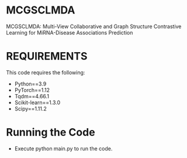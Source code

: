# MCGSCLMDA
MCGSCLMDA: Multi-View Collaborative and Graph Structure Contrastive Learning for MiRNA-Disease Associations Prediction
# REQUIREMENTS
This code requires the following:

* Python==3.9
* PyTorch==1.12
* Tqdm==4.66.1
* Scikit-learn==1.3.0
* Scipy==1.11.2
# Running the Code

* Execute python main.py to run the code.
